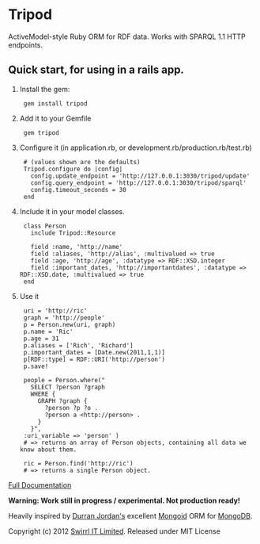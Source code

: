 # Tripod

ActiveModel-style Ruby ORM for RDF data. Works with SPARQL 1.1 HTTP endpoints.

## Quick start, for using in a rails app.

1. Install the gem:

        gem install tripod

2. Add it to your Gemfile

        gem tripod

3. Configure it (in application.rb, or development.rb/production.rb/test.rb)

        # (values shown are the defaults)
        Tripod.configure do |config|
          config.update_endpoint = 'http://127.0.0.1:3030/tripod/update'
          config.query_endpoint = 'http://127.0.0.1:3030/tripod/sparql'
          config.timeout_seconds = 30
        end

4. Include it in your model classes.

        class Person
          include Tripod::Resource

          field :name, 'http://name'
          field :aliases, 'http://alias', :multivalued => true
          field :age, 'http://age', :datatype => RDF::XSD.integer
          field :important_dates, 'http://importantdates', :datatype => RDF::XSD.date, :multivalued => true
        end

5. Use it

        uri = 'http://ric'
        graph = 'http://people'
        p = Person.new(uri, graph)
        p.name = 'Ric'
        p.age = 31
        p.aliases = ['Rich', 'Richard']
        p.important_dates = [Date.new(2011,1,1)]
        p[RDF::type] = RDF::URI('http://person')
        p.save!

        people = Person.where("
          SELECT ?person ?graph
          WHERE {
            GRAPH ?graph {
              ?person ?p ?o .
              ?person a <http://person> .
            }
          }",
        :uri_variable => 'person' )
        # => returns an array of Person objects, containing all data we know about them.

        ric = Person.find('http://ric')
        # => returns a single Person object.

[Full Documentation](http://rubydoc.info/github/Swirrl/tripod/master/frames)

__Warning: Work still in progress / experimental. Not production ready!__

Heavily inspired by [Durran Jordan's](https://github.com/durran) excellent [Mongoid](http://mongoid.org/en/mongoid/) ORM for [MongoDB](http://www.mongodb.org/).

Copyright (c) 2012 [Swirrl IT Limited](http://swirrl.com). Released under MIT License